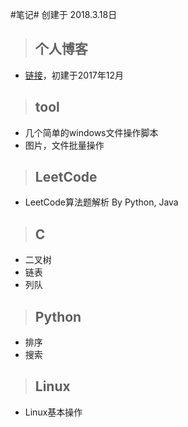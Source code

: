 
#笔记#
创建于 2018.3.18日
>## 个人博客

- [链接](http://www.lxxx.site)，初建于2017年12月

>## tool 

- 几个简单的windows文件操作脚本
- 图片，文件批量操作

>## LeetCode

- LeetCode算法题解析 By Python, Java

>## C

- 二叉树
- 链表
- 列队

>## Python

- 排序
- 搜索

>## Linux

- Linux基本操作
